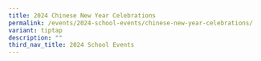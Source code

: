 ```yaml
---
title: 2024 Chinese New Year Celebrations
permalink: /events/2024-school-events/chinese-new-year-celebrations/
variant: tiptap
description: ""
third_nav_title: 2024 School Events
---
```


